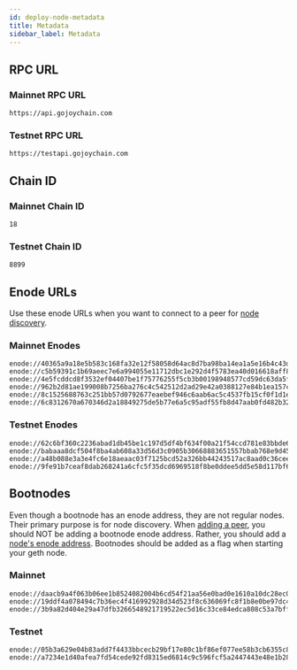 ```yaml
---
id: deploy-node-metadata
title: Metadata
sidebar_label: Metadata
---
```


## RPC URL

### Mainnet RPC URL

```text
https://api.gojoychain.com
```

### Testnet RPC URL

```text
https://testapi.gojoychain.com
```

## Chain ID

### Mainnet Chain ID

```text
18
```

### Testnet  Chain ID

```text
8899
```

## Enode URLs

Use these enode URLs when you want to connect to a peer for [node discovery](deploy-node-node-discovery.md).

### Mainnet Enodes

```text
enode://40365a9a18e5b583c168fa32e12f58058d64ac8d7ba98ba14ea1a5e16b4c43d8ea932cf8affb56b0ee2226a869d8b4b40ef506f5c61923ac44413b3a152a4b61@13.125.147.5:30303
enode://c5b59391c1b69aeec7e6a994055e11712dbc1e292d4f5783ea40d016618aff8f3e8bc83dd37e42d5a671774ba5dc1d0c199641a8d49db42b20042aa477ef50d7@52.199.70.118:30303
enode://4e5fcddcd8f3532ef04407be1f75776255f5cb3b00198948577cd59dc63da5ff0e6da10d199fc159c17bcc6570bf6cd4e2d6e2e295c02a18d30bab8076e72b3f@54.241.198.94:30303
enode://962b2d81ae199008b7256ba276c4c542512d2ad29e42a0388127e84b1ea157cc093bedc464c7660cbb2cd1136fd2e48ee178fe0d1e79f86d93b1ac4435d52683@35.180.246.169:30303
enode://8c1525688763c251bb57d0792677eaebef946c6aab6ac5c4537fb15cf0f1d1e72c9a2532033767a081543ff4c89296af91250dfb93bb6ecd72a827a21b9dd90b@13.235.21.174:30303
enode://6c8312670a670346d2a18849275de5b77e6a5c95adf55fb8d47aab0fd482b32b03c3a3e117cbf224ca668cfc8e754dbe5aa14de9be72026d44450e2834cacc11@18.204.145.66:30303
```

### Testnet Enodes

```text
enode://62c6bf360c2236abad1db45be1c197d5df4bf634f00a21f54ccd781e83bbde6a1c8865656526915730b5224fc75184f680557125b0e343cd06d3a5262ee7729d@13.125.147.5:40303
enode://babaaa8dcf504f8ba4ab608a33d56d3c0905b30668883651557bbab768e9d45a74f8e3eba1037af97329c7fd1001568faea1a3ae8a149d711cecec300d305f75@52.199.70.118:40303
enode://a48b088e3a3e4fc6e18aeaac03f7125bcd52a326bb44243517ac8aad0c36cee7b0cfe54a953f5f28852f1113daae4f1ae6ed2445361c0bf56a96436cefcaf2dc@54.241.198.94:40303
enode://9fe91b7ceaf8dab268241a6cfc5f35dcd6969518f8be0ddee5dd5e58d117bf61bde7c7b040ab6fd415951e95584bf6a2ab939b0978aba206cac72704ead411cb@35.180.246.169:40303
```

## Bootnodes

Even though a bootnode has an enode address, they are not regular nodes. Their primary purpose is for node discovery. When [adding a peer](deploy-node-node-discovery.md#add-peer), you should NOT be adding a bootnode enode address. Rather, you should add a [node's enode address](#enode-urls). Bootnodes should be added as a flag when starting your geth node.

### Mainnet

```text
enode://daacb9a4f063b06ee1b8524082004b6cd54f21aa56e0bad0e1610a10dc28ec0a95a7a4b75db40f8882cd0afbaac2288220215d85e54924527189d0842945dce2@52.199.152.20:30301
enode://19ddf4a078494c7b36ec4f416992928d34d523f8c636069fc8f1b8e0be97dc446229932cb50b9089c2ac6566b6c827cd3ef6ec3cc363210278333f61cbc66743@52.52.158.2:30301
enode://3b9a82d404e29a47dfb3266548921719522ec5d16c33ce84edca808c53a7bfff035cd0901c90552620d7a0213ec4651b08190f0ab7806a0c69164d0abf95ffe8@52.47.183.206:30301
```

### Testnet

```text
enode://05b3a629e04b83add7f4433bbcecb29bf17e80c1bf86ef077ee58b3cb6355c80b1e619fabec10c5a2fd62ec86ca964e316765522ba7e6910a953d7696b9c2f9b@54.65.41.216:30301
enode://a7234e1d40afea7fd54cede92fd8315ed6814c9c596fcf5a2447443e48e1b2801e92db6e0803451f763a6c8e70297b628e2a1fa0689547d442d2986cc5e9fd58@54.176.185.116:30301
```
